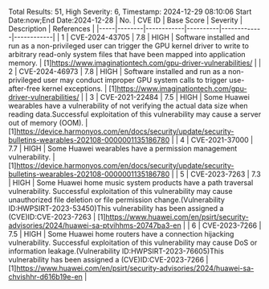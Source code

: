 Total Results: 51, High Severity: 6, Timestamp: 2024-12-29 08:10:06
Start Date:now;End Date:2024-12-28
| No. | CVE ID | Base Score | Severity | Description | References |
|-----|--------|------------|----------|-------------|------------|
| 1 | CVE-2024-43705 | 7.8  | HIGH | Software installed and run as a non-privileged user can trigger the GPU kernel driver to write to arbitrary read-only system files that have been mapped into application memory. | [1]https://www.imaginationtech.com/gpu-driver-vulnerabilities/ |
| 2 | CVE-2024-46973 | 7.8  | HIGH | Software installed and run as a non-privileged user may conduct improper GPU system calls to trigger use-after-free kernel exceptions. | [1]https://www.imaginationtech.com/gpu-driver-vulnerabilities/ |
| 3 | CVE-2021-22484 | 7.5  | HIGH | Some Huawei wearables have a vulnerability of not verifying the actual data size when reading data.Successful exploitation of this vulnerability may cause a server out of memory (OOM). | [1]https://device.harmonyos.com/en/docs/security/update/security-bulletins-wearables-202108-0000001135186780 |
| 4 | CVE-2021-37000 | 7.7  | HIGH | Some Huawei wearables have a permission management vulnerability. | [1]https://device.harmonyos.com/en/docs/security/update/security-bulletins-wearables-202108-0000001135186780 |
| 5 | CVE-2023-7263 | 7.3  | HIGH | Some Huawei home music system products have a path traversal vulnerability. Successful exploitation of this vulnerability may cause unauthorized file deletion or file permission change.(Vulnerability ID:HWPSIRT-2023-53450)This vulnerability has been assigned a (CVE)ID:CVE-2023-7263 | [1]https://www.huawei.com/en/psirt/security-advisories/2024/huawei-sa-ptvihhms-20747ba3-en |
| 6 | CVE-2023-7266 | 7.5  | HIGH | Some Huawei home routers have a connection hijacking vulnerability. Successful exploitation of this vulnerability may cause DoS or information leakage.(Vulnerability ID:HWPSIRT-2023-76605)This vulnerability has been assigned a (CVE)ID:CVE-2023-7266 | [1]https://www.huawei.com/en/psirt/security-advisories/2024/huawei-sa-chvishhr-d616b19e-en |
